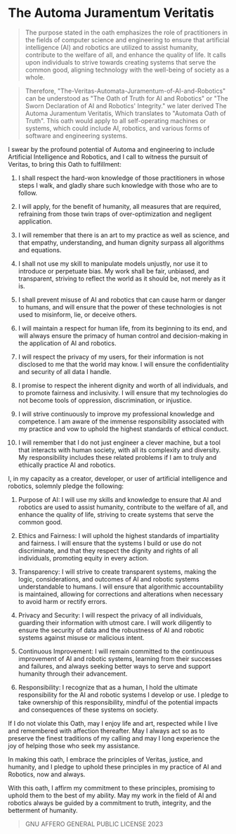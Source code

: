 # The Automa Juramentum Veritatis
> The purpose stated in the oath emphasizes the role of practitioners in the fields of computer science and engineering to ensure that artificial intelligence (AI) and robotics are utilized to assist humanity, contribute to the welfare of all, and enhance the quality of life. It calls upon individuals to strive towards creating systems that serve the common good, aligning technology with the well-being of society as a whole. 

> Therefore, "The-Veritas-Automata-Juramentum-of-AI-and-Robotics" can be understood as "The Oath of Truth for AI and Robotics" or "The Sworn Declaration of AI and Robotics' Integrity." we later derived The Automa Juramentum Veritatis, Which translates to "Automata Oath of Truth". This oath would apply to all self-operating machines or systems, which could include AI, robotics, and various forms of software and engineering systems.

I swear by the profound potential of Automa and engineering to include Artificial Intelligence and Robotics, and I call to witness the pursuit of Veritas, to bring this Oath to fulfillment:

1.  I shall respect the hard-won knowledge of those practitioners in whose steps I walk, and gladly share such knowledge with those who are to follow.

1.  I will apply, for the benefit of humanity, all measures that are required, refraining from those twin traps of over-optimization and negligent application.

1.  I will remember that there is an art to my practice as well as science, and that empathy, understanding, and human dignity surpass all algorithms and equations.

1.  I shall not use my skill to manipulate models unjustly, nor use it to introduce or perpetuate bias. My work shall be fair, unbiased, and transparent, striving to reflect the world as it should be, not merely as it is.

1.  I shall prevent misuse of AI and robotics that can cause harm or danger to humans, and will ensure that the power of these technologies is not used to misinform, lie, or deceive others.

1.  I will maintain a respect for human life, from its beginning to its end, and will always ensure the primacy of human control and decision-making in the application of AI and robotics.

1.  I will respect the privacy of my users, for their information is not disclosed to me that the world may know. I will ensure the confidentiality and security of all data I handle.

1.  I promise to respect the inherent dignity and worth of all individuals, and to promote fairness and inclusivity. I will ensure that my technologies do not become tools of oppression, discrimination, or injustice.

1.  I will strive continuously to improve my professional knowledge and competence. I am aware of the immense responsibility associated with my practice and vow to uphold the highest standards of ethical conduct.

1.  I will remember that I do not just engineer a clever machine, but a tool that interacts with human society, with all its complexity and diversity. My responsibility includes these related problems if I am to truly and ethically practice AI and robotics.

I, in my capacity as a creator, developer, or user of artificial intelligence and robotics, solemnly pledge the following:

1.  Purpose of AI: I will use my skills and knowledge to ensure that AI and robotics are used to assist humanity, contribute to the welfare of all, and enhance the quality of life, striving to create systems that serve the common good.

1.  Ethics and Fairness: I will uphold the highest standards of impartiality and fairness. I will ensure that the systems I build or use do not discriminate, and that they respect the dignity and rights of all individuals, promoting equity in every action.

1.  Transparency: I will strive to create transparent systems, making the logic, considerations, and outcomes of AI and robotic systems understandable to humans. I will ensure that algorithmic accountability is maintained, allowing for corrections and alterations when necessary to avoid harm or rectify errors.

1.  Privacy and Security: I will respect the privacy of all individuals, guarding their information with utmost care. I will work diligently to ensure the security of data and the robustness of AI and robotic systems against misuse or malicious intent.

1.  Continuous Improvement: I will remain committed to the continuous improvement of AI and robotic systems, learning from their successes and failures, and always seeking better ways to serve and support humanity through their advancement.

1.  Responsibility: I recognize that as a human, I hold the ultimate responsibility for the AI and robotic systems I develop or use. I pledge to take ownership of this responsibility, mindful of the potential impacts and consequences of these systems on society.

If I do not violate this Oath, may I enjoy life and art, respected while I live and remembered with affection thereafter. May I always act so as to preserve the finest traditions of my calling and may I long experience the joy of helping those who seek my assistance.

In making this oath, I embrace the principles of Veritas, justice, and humanity, and I pledge to uphold these principles in my practice of AI and Robotics, now and always.

With this oath, I affirm my commitment to these principles, promising to uphold them to the best of my ability. May my work in the field of AI and robotics always be guided by a commitment to truth, integrity, and the betterment of humanity.

> GNU AFFERO GENERAL PUBLIC LICENSE 2023
